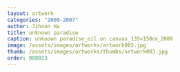 ```yaml
---
layout: artwork
categories: "2009-2007"
author: Jihoon Ha
title: unknown paradise
caption: unknown paradise_oil on canvas_135×150㎝_2008
image: /assets/images/artworks/artwork003.jpg
thumb: /assets/images/artworks/thumbs/artwork003.jpg
order: 908023
---
```

